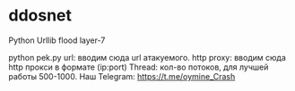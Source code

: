 # ddosnet
Python Urllib flood layer-7

python pek.py
url: вводим сюда url атакуемого.
http proxy: вводим сюда http прокси в формате (ip:port)
Thread: кол-во потоков, для лучшей работы 500-1000.
Наш Telegram: https://t.me/oymine_Crash
